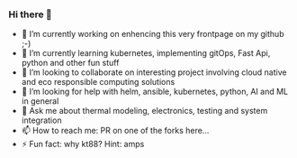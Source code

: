 ### Hi there 👋


- 🔭 I’m currently working on enhencing this very frontpage on my github ;-)
- 🌱 I’m currently learning kubernetes, implementing gitOps, Fast Api, python and other fun stuff
- 👯 I’m looking to collaborate on interesting project involving cloud native and eco responsible computing solutions
- 🤔 I’m looking for help with helm, ansible, kubernetes, python, AI and ML in general
- 💬 Ask me about thermal modeling, electronics, testing and system integration
- 📫 How to reach me: PR on one of the forks here...
- ⚡ Fun fact: why kt88? Hint: amps
